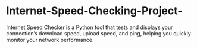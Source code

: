 # Internet-Speed-Checking-Project-
Internet Speed Checker is a Python tool that tests and displays your connection’s download speed, upload speed, and ping, helping you quickly monitor your network performance.
